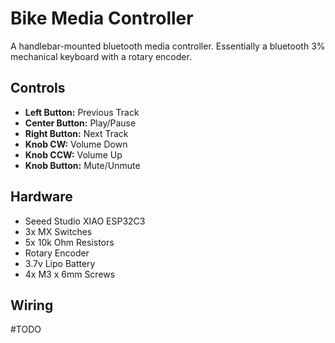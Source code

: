 # Bike Media Controller
A handlebar-mounted bluetooth media controller. Essentially a bluetooth 3% mechanical keyboard with a rotary encoder.

## Controls

* **Left Button:** Previous Track
* **Center Button:** Play/Pause
* **Right Button:** Next Track
* **Knob CW:** Volume Down
* **Knob CCW:** Volume Up
* **Knob Button:** Mute/Unmute

## Hardware
* Seeed Studio XIAO ESP32C3
* 3x MX Switches
* 5x 10k Ohm Resistors
* Rotary Encoder
* 3.7v Lipo Battery
* 4x M3 x 6mm Screws

## Wiring

#TODO
